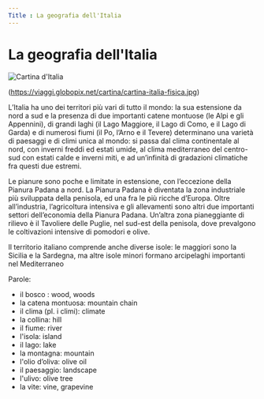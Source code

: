 ```yaml
---
Title : La geografia dell'Italia
---
```


# La geografia dell'Italia


![Cartina d'Italia]({{site.baseurl}}/img/photo_2020-03-06_15-51-15.jpg)

(https://viaggi.globopix.net/cartina/cartina-italia-fisica.jpg)


L’Italia ha uno dei territori più vari di tutto il mondo: la sua estensione da nord a sud e la presenza di due importanti catene montuose (le Alpi e gli Appennini), di grandi laghi (il Lago Maggiore, il Lago di Como, e il Lago di Garda) e di numerosi fiumi (il Po, l’Arno e il Tevere) determinano una varietà di paesaggi e di climi unica al mondo: si passa dal clima continentale al nord, con inverni freddi ed estati umide, al clima mediterraneo del centro-sud con estati calde e inverni miti, e ad un’infinità di gradazioni climatiche fra questi due estremi.

Le pianure sono poche e limitate in estensione, con l’eccezione della Pianura Padana a nord. La Pianura Padana è diventata la zona industriale più sviluppata della penisola, ed una fra le più ricche d’Europa. Oltre all’industria, l’agricoltura intensiva e gli allevamenti sono altri due importanti settori dell’economia della Pianura Padana. Un’altra zona pianeggiante di rilievo è il Tavoliere delle Puglie, nel sud-est della penisola, dove prevalgono le coltivazioni intensive di pomodori e olive.

Il territorio italiano comprende anche diverse isole: le maggiori sono la Sicilia e la Sardegna, ma altre isole minori formano arcipelaghi importanti nel Mediterraneo

Parole: 
- il bosco : wood, woods
- la catena montuosa: mountain chain
- il clima (pl. i climi): climate
- la collina: hill
- il fiume: river 
- l'isola: island
- il lago: lake
- la montagna: mountain
- l'olio d’oliva: olive oil
- il paesaggio: landscape
- l'ulivo: olive tree
- la vite: vine, grapevine
